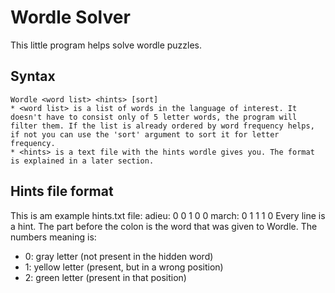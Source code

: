 # Wordle Solver
This little program helps solve wordle puzzles.
## Syntax
    Wordle <word list> <hints> [sort]
    * <word list> is a list of words in the language of interest. It doesn't have to consist only of 5 letter words, the program will filter them. If the list is already ordered by word frequency helps, if not you can use the 'sort' argument to sort it for letter frequency.
    * <hints> is a text file with the hints wordle gives you. The format is explained in a later section.
## Hints file format
This is am example hints.txt file:
    adieu: 0 0 1 0 0
    march: 0 1 1 1 0
Every line is a hint.
The part before the colon is the word that was given to Wordle.
The numbers meaning is:
* 0: gray letter (not present in the hidden word)
* 1: yellow letter (present, but in a wrong position)
* 2: green letter (present in that position)

